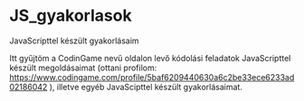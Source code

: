 # JS_gyakorlasok
JavaScripttel készült gyakorlásaim

Itt gyűjtöm a CodinGame nevű oldalon levő kódolási feladatok JavaScripttel készült megoldásaimat (ottani profilom: https://www.codingame.com/profile/5baf6209440630a6c2be33ece6233ad02186042 ), illetve egyéb JavaScipttel készült gyakorlásaimat. 